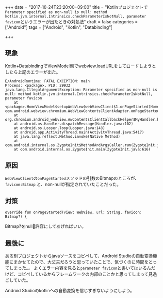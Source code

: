 +++
date = "2017-10-24T23:20:00+09:00"
title = "Kotlinプロジェクトで`Parameter specified as non-null is null: method kotlin.jvm.internal.Intrinsics.checkParameterIsNotNull, parameter favicon`というエラーが出たときの対処法"
draft = false
categories = ["Android"]
tags = ["Android", "Kotlin", "Databinding"]

+++

## 現象

Kotlin+DatabindingでViewModel側でwebview.loadURLをしてロードしようとしたら上記のエラーが出た。

```
E/AndroidRuntime: FATAL EXCEPTION: main
Process: <package>, PID: 29932
java.lang.IllegalArgumentException: Parameter specified as non-null is null: method kotlin.jvm.internal.Intrinsics.checkParameterIsNotNull, parameter favicon
    at <package>.HomeViewModel$setupWebView$webViewClient$1.onPageStarted(HomeViewModel.kt:0)at com.android.webview.chromium.WebViewContentsClientAdapter.onPageStarted(WebViewContentsClientAdapter.java:190)
    at org.chromium.android_webview.AwContentsClientCallbackHelper$MyHandler.handleMessage(AwContentsClientCallbackHelper.java:20)
    at android.os.Handler.dispatchMessage(Handler.java:102)
    at android.os.Looper.loop(Looper.java:148)
    at android.app.ActivityThread.main(ActivityThread.java:5417)
    at java.lang.reflect.Method.invoke(Native Method)
    at com.android.internal.os.ZygoteInit$MethodAndArgsCaller.run(ZygoteInit.java:726)
    at com.android.internal.os.ZygoteInit.main(ZygoteInit.java:616)
```

 

## 原因
`WebViewClient`の`onPageStarted`メソッドの引数のBitmapのところが、`favicon:Bitmap` と、non-nullが指定されていたことだった。


## 対策

```
override fun onPageStarted(view: WebView, url: String, favicon: Bitmap?) {
```

Bitmap?をnull許容にしてあげればいい。


## 最後に

ある別プロジェクトからjavaソースをコピペして、Android Studioの自動変換機能にまかせてたので、大丈夫だろうと思っていたことで、気づくのに時間をとってしまった。。
よくエラー内容を見ると`parameter favicon`と書いてはいるんだけど、コピペしているからフレームワークの内部のことかと思ってしまって見過ごしていた。

Android Studioのkotlinへの自動変換を信じすぎないようにしよう。